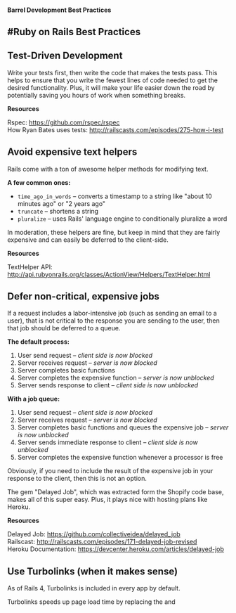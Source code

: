 #### Barrel Development Best Practices

#Ruby on Rails Best Practices
----------------------------

## Test-Driven Development
Write your tests first, then write the code that makes the tests pass. This helps to ensure that you write the fewest lines of code needed to get the desired functionality. Plus, it will make your life easier down the road by potentially saving you hours of work when something breaks.

**Resources**

Rspec: https://github.com/rspec/rspec  
How Ryan Bates uses tests: http://railscasts.com/episodes/275-how-i-test




## Avoid expensive text helpers
Rails come with a ton of awesome helper methods for modifying text. 

**A few common ones:**

- ```time_ago_in_words``` – converts a timestamp to a string like "about 10 minutes ago" or "2 years ago"
- ```truncate``` – shortens a string
- ```pluralize``` – uses Rails' language engine to conditionally pluralize a word

In moderation, these helpers are fine, but keep in mind that they are fairly expensive and can easily be deferred to the client-side.

**Resources**

TextHelper API: http://api.rubyonrails.org/classes/ActionView/Helpers/TextHelper.html





## Defer non-critical, expensive jobs
If a request includes a labor-intensive job (such as sending an email to a user), that is not critical to the response you are sending to the user, then that job should be deferred to a queue. 

**The default process:**

1. User send request – *client side is now blocked*
2. Server receives request – *server is now blocked*
3. Server completes basic functions
4. Server completes the expensive function – *server is now unblocked*
5. Server sends response to client – *client side is now unblocked*

**With a job queue:**

1. User send request – *client side is now blocked*
2. Server receives request – *server is now blocked*
3. Server completes basic functions and queues the expensive job – *server is now unblocked*
4. Server sends immediate response to client – *client side is now unblocked*
5. Server completes the expensive function whenever a processor is free


Obviously, if you need to include the result of the expensive job in your response to the client, then this is not an option.

The gem "Delayed Job", which was extracted form the Shopify code base, makes all of this super easy. Plus, it plays nice with hosting plans like Heroku.


**Resources**

Delayed Job: https://github.com/collectiveidea/delayed_job  
Railscast: http://railscasts.com/episodes/171-delayed-job-revised  
Heroku Documentation: https://devcenter.heroku.com/articles/delayed-job






## Use Turbolinks (when it makes sense)
As of Rails 4, Turbolinks is included in every app by default. 

Turbolinks speeds up page load time by replacing the <body> and <title> tags, rather than loading a whole new page. If you're developing a straightforward, page-based app, Turbolinks is probably going to help you out. If you're developing a javascript heavy app, you may want to think about excluding it.

**Known Issues:**

In earlier versions, there was an issue with Twitter Bootstrap and jQuery UI compatibility, but I believe these have all been worked out. However, if they do give you issues, there are various third-party gems that bridge the gap (notes in the Railscast on Turbolinks).

**Resources**

Turbolinks: https://github.com/rails/turbolinks/  
Railscast: http://railscasts.com/episodes/390-turbolinks





## Fat Models, Skinny controllers, and Scopes
Keep those controllers slim. Move any code that doesn't directly relate to the response into the model.

**Bad:**

controllers/tasks_controller.rb
``` ruby

def index
  @complete_tasks = Task.all :conditions => {['complete == ?', true]}
  @incomplete_tasks = Task.all :conditions => {['complete == ?', false]}
end
```

**Good:**

models/task.rb
``` ruby

scope :complete, lambda { where('complete == ?', true) }
scope :incomplete, lambda { where('complete == ?', false) }
```


controllers/tasks_controller.rb
``` ruby

def index
  @complete_tasks = Task.complete.all
  @incomplete_tasks = Task.incomplete.all
end
```

The real advantage here is that we can now use the ```:complete``` and ```:incomplete``` scopes in other parts of the app. For example. If we want to see all incomplete tasks for a specific user, we could do something like:

``` ruby

@user = User.find(:id)
@user_tasks = @user.tasks.incomplete
```


## Shallow Nesting
Developers are often tempted to nest all of their resources like so:

```
myapp.com/projects/12/tasks/193/comments/148
```

Try to avoid nesting more than 2 levels deep, as it will gum up your link helpers in Rails, and create unnecessarily long URLs. 

You should also consider using shallow nesting, which results in routes like this:

```
myapp.com/projects/12
myapp.com/projects/12/tasks
myapp.com/projects/12/tasks/new
myapp.com/tasks/193
myapp.com/tasks/193/comments/
myapp.com/comments/148
```

This gives you the semantic benefit of nested routes, but without the long URLs.

**Resources**

Rails Routing Guide: http://guides.rubyonrails.org/routing.html




